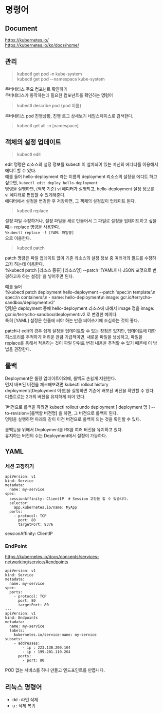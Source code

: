 # 명령어

## Document

https://kubernetes.io/  
https://kubernetes.io/ko/docs/home/

## 관리

> kubectl get pod -n kube-system  
> kubectl get pod --namespace kube-system

쿠버네티스 주요 컴포넌트 확인하기  
쿠버네티스가 동작하는데 필요한 컴포넌트를 확인하는 명령어  

> kubectl describe pod {pod 이름}

쿠버네티스 pod 진행상황, 진행 로그 상세보기 네임스페이스로 검색한다.

> kubectl get all -n [namespace]

## 객체의 설정 업데이트

> kubectl edit

edit 명령은 리소스의 설정 정보를 kubectl 이 설치되어 있는 머신의 에디터를 이용해서 에디트할 수 있다.  
예를 들어 hello-deployment 라는 이름의 deployment 리소스의 설정을 에디트 하고 싶으면,
`kubectl edit deploy hello-deployment`  
명령을 실행하면, (맥북 기준) vi 에디터가 실행되고, hello-deployment  설정 정보를 vi 에디터로 편집할 수 있게해준다.   
에디터에서 설정을 변경한 후 저장하면, 그 객체의 설정값이 업데이트 된다.  

> kubectl replace

설정 파일 수정하거나, 설정 파일을 새로 만들어서 그 파일로 설정을 업데이트하고 싶을때는  replace 명령을 사용한다.  
`%kubectl replace -f [YAML 파일명]`  
으로 이용한다.

> kubectl patch

patch 명령은 파일 업데이트 없이 기존 리소스의 설정 정보 중 여러개의 필드를 수정하고자 하는데 이용한다.  
%kubectl patch [리소스 종류] [리소스명] --patch ‘[YAML이나 JSON 포맷으로 변경하고자 하는 설정]’ 을 넣어주면 된다.  

예를 들어  
%kubectl patch deployment hello-deployment --patch 'spec:\n template:\n  spec:\n   containers:\n   - name: hello-deployment\n     image: gcr.io/terrycho-sandbox/deployment:v2’  
명령은 deployment 중에 hello-deployment 리소스에 대해서 image 명을  image: gcr.io/terrycho-sandbox/deployment:v2 로 변경한 예이다.  
특히 [YAML] 설정은 한줄에 써야 하는 만큼 띄어쓰기에 조심하는 것이 좋다.  

patch나 edit의 경우 쉽게 설정을 업데이트할 수 있는 장점은 있지만, 업데이트에 대한 히스토리를 추적하기 어려운 만큼 가급적이면, 새로운 파일을 생성하고, 파일을 replace를 통해서 적용하는 것이 파일 단위로 변경 내용을 추적할 수 있기 때문에 이 방법을 권장한다.

## 롤백

Deployment은 롤링 업데이트이외에, 롤백도 손쉽게 지원한다.  
먼저 배포된 버전을 체크해보려면 kubectl rollout history deployment/[Deployment 이름]을 실행하면 기존에 배포된 버전을 확인할 수 있다.   
디폴트로는 2개의 버전을 유지하게 되어 있다.

1버전으로 롤백을 하려면 kubectl rollout undo deployment [ deployment 명 ] --to-revision=[롤백할 버전명] 을 하면, 그 버전으로 롤백이 된다.  
명령을 실행하면 아래와 같이 이전 버전으로 롤백이 되는 것을 확인할 수 있다.

롤백등을 위해서 Deployment를  RS를 여러 버전을 유지하고 있다.  
유지하는 버전의 수는  Deployment에서 설정이 가능하다.

## YAML

### 세션 고정하기

~~~
apiVersion: v1
kind: Service
metadata:
  name: my-service
spec:
  sessionAffinity: ClientIP  # Session 고정을 할 수 있습니다.
  selector:
    app.kubernetes.io/name: MyApp
  ports:
    - protocol: TCP
      port: 80         
      targetPort: 9376 
~~~

sessionAffinity: ClientIP

### EndPoint

https://kubernetes.io/docs/concepts/services-networking/service/#endpoints

~~~
apiVersion: v1
kind: Service
metadata:
  name: my-service
spec:
  ports:
    - protocol: TCP
      port: 80
      targetPort: 80
---
apiVersion: v1
kind: Endpoints
metadata:
  name: my-service
  labels:
    kubernetes.io/service-name: my-service
subsets:
    - addresses:
        - ip : 223.130.200.104
        - ip : 199.201.110.204
      ports:
        - port: 80
~~~

POD 없는 서비스를 하나 만들고 엔드포인트를 만듭니다.

## 리눅스 명령어

- dd : 라인 삭제
- u : 삭제 복귀